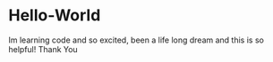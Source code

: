 # Hello-World
Im learning code and so excited, been a life long dream and this is so helpful! Thank You
